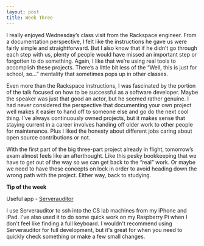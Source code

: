 ```yaml
---
layout: post
title: Week Three
---
```


I really enjoyed Wednesday’s class visit from the Rackspace engineer. From a documentation perspective, I felt like the instructions he gave us were fairly simple and straightforward. But I also know that if he didn’t go through each step with us, plenty of people would have missed an important step or forgotten to do something. Again, I like that we’re using real tools to accomplish these projects. There’s a little bit less of the “Well, this is just for school, so…” mentality that sometimes pops up in other classes. 

Even more than the Rackspace instructions, I was fascinated by the portion of the talk focused on how to be successful as a software developer. Maybe the speaker was just that good an actor, but he seemed rather genuine. I had never considered the perspective that documenting your own project well makes it easier to hand off to someone else and go do the next cool thing. I’ve always continuously owned projects, but it makes sense that staying current in a career involves handing off older work to other people for maintenance. Plus I liked the honesty about different jobs caring about open source contributions or not. 

With the first part of the big three-part project already in flight, tomorrow’s exam almost feels like an afterthought. Like this pesky bookkeeping that we have to get out of the way so we can get back to the “real” work. Or maybe we need to have these concepts on lock in order to avoid heading down the wrong path with the project. Either way, back to studying.

**Tip of the week**

Useful app - [Serverauditor](https://serverauditor.com/)

I use Serverauditor to ssh into the CS lab machines from my iPhone and iPad. I've also used it to do some quick work on my Raspberry Pi when I don't feel like finding a full keyboard. I wouldn't recommend using Serverauditor for full development, but it's great for when you need to quickly check something or make a few small changes.
